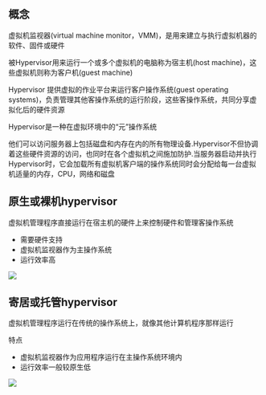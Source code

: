 <!--
 * @Description: 
 * @Version: 1.0
 * @Author: DaLao
 * @Email: dalao_li@163.com
 * @Date: 2021-02-07 18:56:32
 * @LastEditors: DaLao
 * @LastEditTime: 2021-11-14 14:15:20
-->

## 概念

虚拟机监视器(virtual machine monitor，VMM)，是用来建立与执行虚拟机器的软件、固件或硬件

被Hypervisor用来运行一个或多个虚拟机的电脑称为宿主机(host machine)，这些虚拟机则称为客户机(guest machine)

Hypervisor 提供虚拟的作业平台来运行客户操作系统(guest operating systems)，负责管理其他客操作系统的运行阶段，这些客操作系统，共同分享虚拟化后的硬件资源

Hypervisor是一种在虚拟环境中的“元”操作系统

他们可以访问服务器上包括磁盘和内存在内的所有物理设备.Hypervisor不但协调着这些硬件资源的访问，也同时在各个虚拟机之间施加防护.当服务器启动并执行Hypervisor时，它会加载所有虚拟机客户端的操作系统同时会分配给每一台虚拟机适量的内存，CPU，网络和磁盘


## 原生或裸机hypervisor


虚拟机管理程序直接运行在宿主机的硬件上来控制硬件和管理客操作系统

- 需要硬件支持
- 虚拟机监视器作为主操作系统
- 运行效率高  


![](https://cdn.hurra.ltd/img/20210207190941.png)


## 寄居或托管hypervisor

虚拟机管理程序运行在传统的操作系统上，就像其他计算机程序那样运行

特点
- 虚拟机监视器作为应用程序运行在主操作系统环境内
- 运行效率一般较原生低


![](https://cdn.hurra.ltd/img/20210207191615.png)